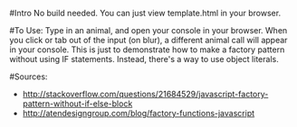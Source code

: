 #Intro
No build needed. You can just view template.html in your browser.

#To Use:
Type in an animal, and open your console in your browser. When you click or tab out of the input (on blur), a different animal call will appear in your console. This is just to demonstrate how to make a factory pattern without using IF statements. Instead, there's a way to use object literals.

#Sources:
- http://stackoverflow.com/questions/21684529/javascript-factory-pattern-without-if-else-block
- http://atendesigngroup.com/blog/factory-functions-javascript